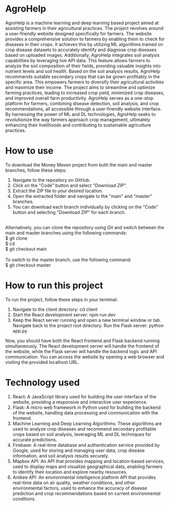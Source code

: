 # AgroHelp
AgroHelp is a machine learning and deep learning based project aimed at assisting farmers in their agricultural practices. The project revolves around a user-friendly website designed specifically for farmers. The website provides a comprehensive solution to farmers by enabling them to check for diseases in their crops. It achieves this by utilizing ML algorithms trained on crop disease datasets to accurately identify and diagnose crop diseases based on uploaded images.
Additionally, AgroHelp integrates soil analysis capabilities by leveraging live API data. This feature allows farmers to analyze the soil composition of their fields, providing valuable insights into nutrient levels and soil health. Based on the soil analysis results, AgroHelp recommends suitable secondary crops that can be grown profitably in the specific area. This empowers farmers to diversify their agricultural activities and maximize their income. The project aims to streamline and optimize farming practices, leading to increased crop yield, minimized crop diseases, and improved overall farm productivity. AgroHelp serves as a one-stop platform for farmers, combining disease detection, soil analysis, and crop recommendations, all accessible through a user-friendly website interface. By harnessing the power of ML and DL technologies, AgroHelp seeks to revolutionize the way farmers approach crop management, ultimately enhancing their livelihoods and contributing to sustainable agriculture practices.


# How to use
To download the Money Maven project from both the main and master branches, follow these steps:
1. Navigate to the repository on GitHub.
2. Click on the "Code" button and select "Download ZIP".
3. Extract the ZIP file to your desired location.
4. Open the extracted folder and navigate to the "main" and "master" branches.
5. You can download each branch individually by clicking on the "Code" button and selecting "Download ZIP" for each branch.</br></br>

Alternatively, you can clone the repository using Git and switch between the main and master branches using the following commands: </br>
$ git clone <repository URL> 
</br>
$ cd <repository name> 
</br>
$ git checkout main </br>
</br>
To switch to the master branch, use the following command: </br>
$ git checkout master

# How to run this project
To run the project, follow these steps in your terminal:

1. Navigate to the client directory:
cd client
2. Start the React development server:
npm run dev
3. Keep the React server running and open a new terminal window or tab.
Navigate back to the project root directory.
Run the Flask server:
python app.py

Now, you should have both the React frontend and Flask backend running simultaneously. The React development server will handle the frontend of the website, while the Flask server will handle the backend logic and API communication. You can access the website by opening a web browser and visiting the provided localhost URL.

# Technology used
1. React: A JavaScript library used for building the user interface of the website, providing a responsive and interactive user experience.
2. Flask: A micro web framework in Python used for building the backend of the website, handling data processing and communication with the frontend.
3. Machine Learning and Deep Learning Algorithms: These algorithms are used to analyze crop diseases and recommend secondary profitable crops based on soil analysis, leveraging ML and DL techniques for accurate predictions.
4. Firebase: A real-time database and authentication service provided by Google, used for storing and managing user data, crop disease information, and soil analysis results securely.
5. Mapbox API: An API that provides mapping and location-based services, used to display maps and visualize geographical data, enabling farmers to identify their location and explore nearby resources.
6. Ambee API: An environmental intelligence platform API that provides real-time data on air quality, weather conditions, and other environmental factors, used to enhance the accuracy of disease prediction and crop recommendations based on current environmental conditions.



